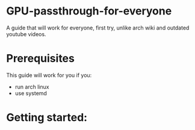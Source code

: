 # GPU-passthrough-for-everyone
A guide that will work for everyone, first try, unlike arch wiki and outdated youtube videos.

# Prerequisites
 This guide will work for you if you:
 - run arch linux
 - use systemd

# Getting started:
  
